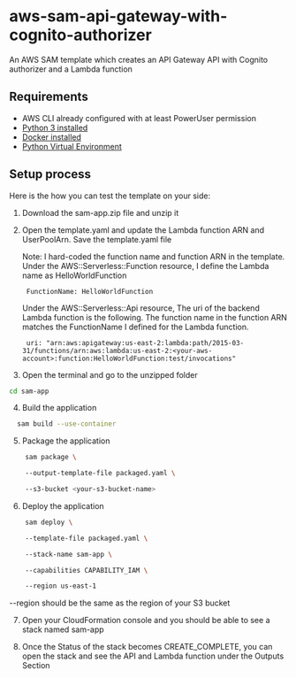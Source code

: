 # aws-sam-api-gateway-with-cognito-authorizer

An AWS SAM template which creates an API Gateway API with Cognito authorizer and a Lambda function


## Requirements

* AWS CLI already configured with at least PowerUser permission
* [Python 3 installed](https://www.python.org/downloads/)
* [Docker installed](https://www.docker.com/community-edition)
* [Python Virtual Environment](http://docs.python-guide.org/en/latest/dev/virtualenvs/)

## Setup process

Here is the how you can test the template on your side:

1. Download the sam-app.zip file and unzip it

2. Open the template.yaml and update the Lambda function ARN and UserPoolArn. Save the template.yaml file

	Note: I hard-coded the function name and function ARN in the template. Under the AWS::Serverless::Function resource, I define the Lambda name as HelloWorldFunction

		FunctionName: HelloWorldFunction

	Under the AWS::Serverless::Api resource, The uri of the backend Lambda function is the following. The function name in the function ARN matches the FunctionName I defined for the Lambda function.

		uri: "arn:aws:apigateway:us-east-2:lambda:path/2015-03-31/functions/arn:aws:lambda:us-east-2:<your-aws-account>:function:HelloWorldFunction:test/invocations"

3. Open the terminal and go to the unzipped folder

```bash
cd sam-app
```

4. Build the application

```bash
  sam build --use-container
```

5. Package the application
```bash
	sam package \

    --output-template-file packaged.yaml \

    --s3-bucket <your-s3-bucket-name>
```

6. Deploy the application

```bash
	sam deploy \

    --template-file packaged.yaml \

    --stack-name sam-app \

    --capabilities CAPABILITY_IAM \

    --region us-east-1
```

--region should be the same as the region of your S3 bucket


7. Open your CloudFormation console and you should be able to see a stack named sam-app

8. Once the Status of the stack becomes CREATE_COMPLETE, you can open the stack and see the API and Lambda function under the Outputs Section

